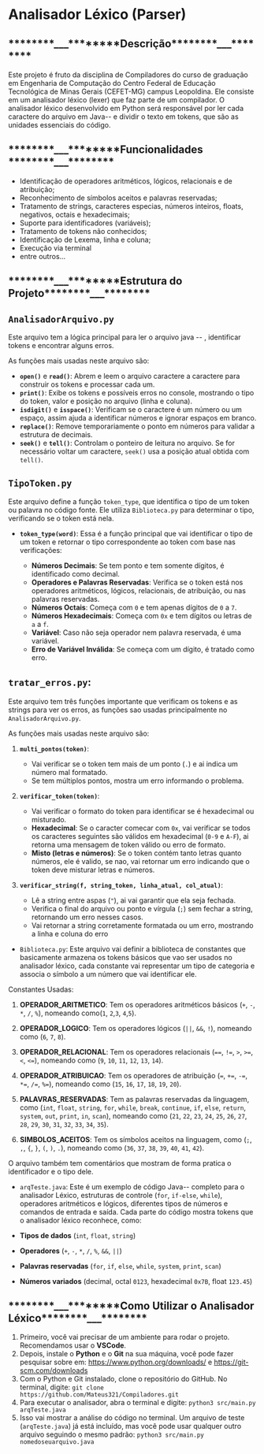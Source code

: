 # Analisador Léxico (Parser)

## **\*\***\*\*\*\***\*\***\_\_\_**\*\***\*\*\*\***\*\***Descrição**\*\***\*\*\*\***\*\***\_\_\_**\*\***\*\*\*\***\*\***

Este projeto é fruto da disciplina de Compiladores do curso de graduação em Engenharia de Computação do Centro Federal de Educação Tecnológica de Minas Gerais (CEFET-MG) campus Leopoldina. Ele consiste em um analisador léxico (lexer) que faz parte de um compilador. O analisador léxico desenvolvido em Python será responsável por ler cada caractere do arquivo em Java-- e dividir o texto em tokens, que são as unidades essenciais do código.

## **\*\***\*\*\*\***\*\***\_\_\_**\*\***\*\*\*\***\*\***Funcionalidades **\*\***\*\*\*\***\*\***\_\_\_**\*\***\*\*\*\***\*\***

- Identificação de operadores aritméticos, lógicos, relacionais e de atribuição;
- Reconhecimento de símbolos aceitos e palavras reservadas;
- Tratamento de strings, caracteres especias, números inteiros, floats, negativos, octais e hexadecimais;
- Suporte para identificadores (variáveis);
- Tratamento de tokens não conhecidos;
- Identificação de Lexema, linha e coluna;
- Execução via terminal
- entre outros...

## **\*\***\*\*\*\***\*\***\_\_\_**\*\***\*\*\*\***\*\***Estrutura do Projeto**\*\***\*\*\*\***\*\***\_\_\_**\*\***\*\*\*\***\*\***

## `AnalisadorArquivo.py`

Este arquivo tem a lógica principal para ler o arquivo java -- , identificar tokens e encontrar alguns erros.

As funções mais usadas neste arquivo são:

- **`open()`** e **`read()`**: Abrem e leem o arquivo caractere a caractere para construir os tokens e processar cada um.
- **`print()`**: Exibe os tokens e possíveis erros no console, mostrando o tipo do token, valor e posição no arquivo (linha e coluna).
- **`isdigit()`** e **`isspace()`**: Verificam se o caractere é um número ou um espaço, assim ajuda a identificar números e ignorar espaços em branco.
- **`replace()`**: Remove temporariamente o ponto em números para validar a estrutura de decimais.
- **`seek()`** e **`tell()`**: Controlam o ponteiro de leitura no arquivo. Se for necessário voltar um caractere, `seek()` usa a posição atual obtida com `tell()`.

## `TipoToken.py`

Este arquivo define a função `token_type`, que identifica o tipo de um token ou palavra no código fonte. Ele utiliza `Biblioteca.py` para determinar o tipo, verificando se o token está nela.

- **`token_type(word)`**: Essa é a função principal que vai identificar o tipo de um token e retornar o tipo correspondente ao token com base nas verificações:

  - **Números Decimais**: Se tem ponto e tem somente dígitos, é identificado como decimal.
  - **Operadores e Palavras Reservadas**: Verifica se o token está nos operadores aritméticos, lógicos, relacionais, de atribuição, ou nas palavras reservadas.
  - **Números Octais**: Começa com `0` e tem apenas dígitos de `0` a `7`.
  - **Números Hexadecimais**: Começa com `0x` e tem dígitos ou letras de `a` a `f`.
  - **Variável**: Caso não seja operador nem palavra reservada, é uma variável.
  - **Erro de Variável Inválida**: Se começa com um dígito, é tratado como erro.

## `tratar_erros.py`:

Este arquivo tem três funções importante que verificam os tokens e as strings para ver os erros, as funções sao usadas principalmente no `AnalisadorArquivo.py`.

As funções mais usadas neste arquivo são:

1. **`multi_pontos(token)`**:

   - Vai verificar se o token tem mais de um ponto (`.`) e ai indica um número mal formatado.
   - Se tem múltiplos pontos, mostra um erro informando o problema.

2. **`verificar_token(token)`**:

   - Vai verificar o formato do token para identificar se é hexadecimal ou misturado.
   - **Hexadecimal**: Se o caracter comecar com `0x`, vai verificar se todos os caracteres seguintes são válidos em hexadecimal (`0-9` e `A-F`), ai retorna uma mensagem de token válido ou erro de formato.
   - **Misto (letras e números)**: Se o token contém tanto letras quanto números, ele é valido, se nao, vai retornar um erro indicando que o token deve misturar letras e números.

3. **`verificar_string(f, string_token, linha_atual, col_atual)`**:
   - Lê a string entre aspas (`"`), ai vai garantir que ela seja fechada.
   - Verifica o final do arquivo ou ponto e vírgula (`;`) sem fechar a string, retornando um erro nesses casos.
   - Vai retornar a string corretamente formatada ou um erro, mostrando a linha e coluna do erro

- `Biblioteca.py`: Este arquivo vai definir a biblioteca de constantes que basicamente armazena os tokens básicos que vao ser usados no analisador léxico, cada constante vai representar um tipo de categoria e associa o símbolo a um número que vai identificar ele.

Constantes Usadas:

1. **OPERADOR_ARITMETICO**: Tem os operadores aritméticos básicos (`+`, `-`, `*`, `/`, `%`), nomeando como(`1`, `2`,`3`, `4`,`5`).

2. **OPERADOR_LOGICO**: Tem os operadores lógicos (`||`, `&&`, `!`), nomeando como (`6`, `7`, `8`).

3. **OPERADOR_RELACIONAL**: Tem os operadores relacionais (`==`, `!=`, `>`, `>=`, `<`, `<=`), nomeando como (`9`, `10`, `11`, `12`, `13`, `14`).

4. **OPERADOR_ATRIBUICAO**: Tem os operadores de atribuição (`=`, `+=`, `-=`, `*=`, `/=`, `%=`), nomeando como (`15`, `16`, `17`, `18`, `19`, `20`).

5. **PALAVRAS_RESERVADAS**: Tem as palavras reservadas da linguagem, como (`int`, `float`, `string`, `for`, `while`, `break`, `continue`, `if`, `else`, `return`, `system`, `out`, `print`, `in`, `scan`), nomeando como (`21`, `22`, `23`, `24`, `25`, `26`, `27`, `28`, `29`, `30`, `31`, `32`, `33`, `34`, `35`).

6. **SIMBOLOS_ACEITOS**: Tem os símbolos aceitos na linguagem, como (`;`, `,`, `{`, `}`, `(`, `)`, `.`), nomeando como (`36`, `37`, `38`, `39`, `40`, `41`, `42`).

O arquivo também tem comentários que mostram de forma pratica o identificador e o tipo dele.

- `arqTeste.java`: Este é um exemplo de código Java-- completo para o analisador Léxico, estruturas de controle (`for`, `if-else`, `while`), operadores aritméticos e lógicos, diferentes tipos de números e comandos de entrada e saída. Cada parte do código mostra tokens que o analisador léxico reconhece, como:

- **Tipos de dados** (`int`, `float`, `string`)
- **Operadores** (`+`, `-`, `*`, `/`, `%`, `&&`, `||`)
- **Palavras reservadas** (`for`, `if`, `else`, `while`, `system`, `print`, `scan`)
- **Números variados** (decimal, octal `0123`, hexadecimal `0x7B`, float `123.45`)

## **\*\***\*\*\*\***\*\***\_\_\_**\*\***\*\*\*\***\*\***Como Utilizar o Analisador Léxico**\*\***\*\*\*\***\*\***\_\_\_**\*\***\*\*\*\***\*\***

1. Primeiro, você vai precisar de um ambiente para rodar o projeto. Recomendamos usar o **VSCode**.
2. Depois, instale o **Python** e o **Git** na sua máquina, você pode fazer pesquisar sobre em: https://www.python.org/downloads/ e https://git-scm.com/downloads
3. Com o Python e Git instalado, clone o repositório do GitHub. No terminal, digite: `git clone https://github.com/Mateus321/Compiladores.git`
4. Para executar o analisador, abra o terminal e digite: `python3 src/main.py arqTeste.java`
5. Isso vai mostrar a análise do código no terminal. Um arquivo de teste (`arqTeste.java`) já está incluído, mas você pode usar qualquer outro arquivo seguindo o mesmo padrão: `python3 src/main.py nomedoseuarquivo.java`
